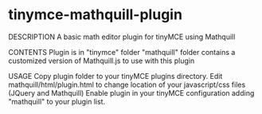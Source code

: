 tinymce-mathquill-plugin
========================

DESCRIPTION
A basic math editor plugin for tinyMCE using Mathquill

CONTENTS
Plugin is in "tinymce" folder 
"mathquill" folder contains a customized version of Mathquill.js to use with this plugin

USAGE
Copy plugin folder to your tinyMCE plugins directory.
Edit mathquill/html/plugin.html to change location of your javascript/css files (JQuery and Mathquill)
Enable plugin in your tinyMCE configuration adding "mathquill" to your plugin list.
